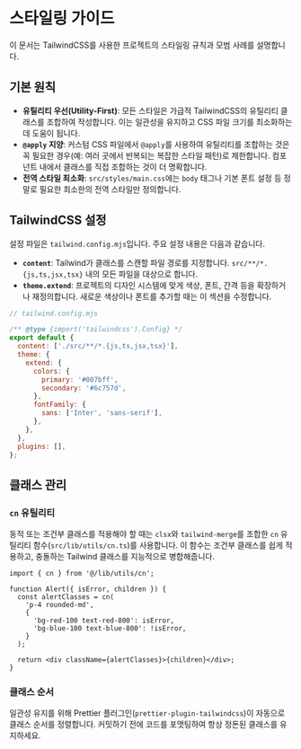 # 스타일링 가이드

이 문서는 TailwindCSS를 사용한 프로젝트의 스타일링 규칙과 모범 사례를 설명합니다.

## 기본 원칙

- **유틸리티 우선(Utility-First)**: 모든 스타일은 가급적 TailwindCSS의 유틸리티 클래스를 조합하여 작성합니다. 이는 일관성을 유지하고 CSS 파일 크기를 최소화하는 데 도움이 됩니다.
- **`@apply` 지양**: 커스텀 CSS 파일에서 `@apply`를 사용하여 유틸리티를 조합하는 것은 꼭 필요한 경우(예: 여러 곳에서 반복되는 복잡한 스타일 패턴)로 제한합니다. 컴포넌트 내에서 클래스를 직접 조합하는 것이 더 명확합니다.
- **전역 스타일 최소화**: `src/styles/main.css`에는 `body` 태그나 기본 폰트 설정 등 정말로 필요한 최소한의 전역 스타일만 정의합니다.

## TailwindCSS 설정

설정 파일은 `tailwind.config.mjs`입니다. 주요 설정 내용은 다음과 같습니다.

- **`content`**: Tailwind가 클래스를 스캔할 파일 경로를 지정합니다. `src/**/*.{js,ts,jsx,tsx}` 내의 모든 파일을 대상으로 합니다.
- **`theme.extend`**: 프로젝트의 디자인 시스템에 맞게 색상, 폰트, 간격 등을 확장하거나 재정의합니다. 새로운 색상이나 폰트를 추가할 때는 이 섹션을 수정합니다.

```javascript
// tailwind.config.mjs

/** @type {import('tailwindcss').Config} */
export default {
  content: ['./src/**/*.{js,ts,jsx,tsx}'],
  theme: {
    extend: {
      colors: {
        primary: '#007bff',
        secondary: '#6c757d',
      },
      fontFamily: {
        sans: ['Inter', 'sans-serif'],
      },
    },
  },
  plugins: [],
};
```

## 클래스 관리

### `cn` 유틸리티

동적 또는 조건부 클래스를 적용해야 할 때는 `clsx`와 `tailwind-merge`를 조합한 `cn` 유틸리티 함수(`src/lib/utils/cn.ts`)를 사용합니다. 이 함수는 조건부 클래스를 쉽게 적용하고, 충돌하는 Tailwind 클래스를 지능적으로 병합해줍니다.

```tsx
import { cn } from '@/lib/utils/cn';

function Alert({ isError, children }) {
  const alertClasses = cn(
    'p-4 rounded-md',
    {
      'bg-red-100 text-red-800': isError,
      'bg-blue-100 text-blue-800': !isError,
    }
  );

  return <div className={alertClasses}>{children}</div>;
}
```

### 클래스 순서

일관성 유지를 위해 Prettier 플러그인(`prettier-plugin-tailwindcss`)이 자동으로 클래스 순서를 정렬합니다. 커밋하기 전에 코드를 포맷팅하여 항상 정돈된 클래스를 유지하세요.
